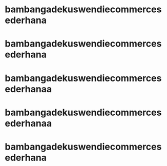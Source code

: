 # bambangadekuswendiecommercesederhana
# bambangadekuswendiecommercesederhana
# bambangadekuswendiecommercesederhanaa
# bambangadekuswendiecommercesederhanaa
# bambangadekuswendiecommercesederhana
